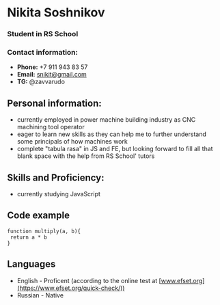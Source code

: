 # Nikita Soshnikov

### Student in RS School

### Contact information:
  * __Phone:__ +7 911 943 83 57
  * __Email:__ snikit@gmail.com
  * __TG:__ @zavvarudo

## Personal information:
  * currently employed in power machine building industry as CNC machining tool operator
  * eager to learn new skills as they can help me to further understand some principals of how machines work
  * complete "tabula rasa" in JS and FE, but looking forward to fill all that blank space with the help from RS School' tutors

## Skills and Proficiency:
  * currently studying JavaScript

## Code example

```
function multiply(a, b){
 return a * b
}
```
## Languages
  * English - Proficent (according to the online test at [www.efset.org](https://www.efset.org/quick-check/))
  * Russian - Native